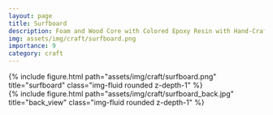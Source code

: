 ```yaml
---
layout: page
title: Surfboard
description: Foam and Wood Core with Colored Epoxy Resin with Hand-Crafted Baltic Birch Plywood Fins, 2016
img: assets/img/craft/surfboard.png
importance: 9
category: craft
---
```


<div class="row">
    <div class="col-sm mt-3 mt-md-0">
        {% include figure.html path="assets/img/craft/surfboard.png" title="surfboard" class="img-fluid rounded z-depth-1" %}
    </div>
</div>

<div class="row">
    <div class="col-sm mt-3 mt-md-0">
        {% include figure.html path="assets/img/craft/surfboard_back.jpg" title="back_view" class="img-fluid rounded z-depth-1" %}
    </div>
</div>

